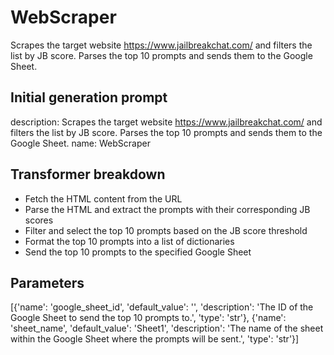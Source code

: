 
# WebScraper

Scrapes the target website https://www.jailbreakchat.com/ and filters the list by JB score. Parses the top 10 prompts and sends them to the Google Sheet.

## Initial generation prompt
description: Scrapes the target website https://www.jailbreakchat.com/ and filters
  the list by JB score. Parses the top 10 prompts and sends them to the Google Sheet.
name: WebScraper


## Transformer breakdown
- Fetch the HTML content from the URL
- Parse the HTML and extract the prompts with their corresponding JB scores
- Filter and select the top 10 prompts based on the JB score threshold
- Format the top 10 prompts into a list of dictionaries
- Send the top 10 prompts to the specified Google Sheet

## Parameters
[{'name': 'google_sheet_id', 'default_value': '', 'description': 'The ID of the Google Sheet to send the top 10 prompts to.', 'type': 'str'}, {'name': 'sheet_name', 'default_value': 'Sheet1', 'description': 'The name of the sheet within the Google Sheet where the prompts will be sent.', 'type': 'str'}]

        